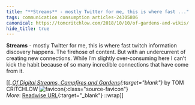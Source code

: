 ```yaml
---
title: "**Streams** - mostly Twitter for me, this is where fast ..."
tags: communication consumption articles-24305806
canonical: https://tomcritchlow.com/2018/10/10/of-gardens-and-wikis/
hide_title: true
---
```


**Streams** - mostly Twitter for me, this is where fast twitch information discovery happens. The firehose of content. But with an undercurrent of creating new connections. While I’m slightly over-consuming here I can’t kick the habit because of so many incredible connections that have come from it.


[[<cite>_[Of Digital Streams, Campfires and Gardens](https://tomcritchlow.com/2018/10/10/of-gardens-and-wikis/){:target="_blank"}_</cite> by TOM CRITCHLOW ![favicon](https://s2.googleusercontent.com/s2/favicons?domain=tomcritchlow.com){:class="source-favicon"}<br>
_More_: [Readwise URL](https://readwise.io/open/474848023){:target="_blank"}
::wrap]]